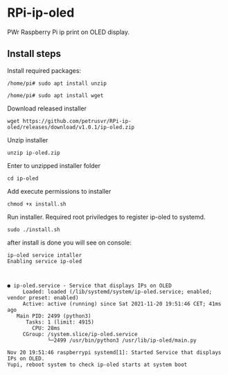 # RPi-ip-oled
PWr Raspberry Pi ip print on OLED display.

## Install steps
Install required packages:
```console
/home/pi# sudo apt install unzip

/home/pi# sudo apt install wget
```

Download released installer
```console
wget https://github.com/petrusvr/RPi-ip-oled/releases/download/v1.0.1/ip-oled.zip
```

Unzip installer
```console
unzip ip-oled.zip
```

Enter to unzipped installer folder
```console
cd ip-oled
```

Add execute permissions to installer
```console
chmod +x install.sh
```

Run installer. Required root priviledges to register ip-oled to systemd.
```console
sudo ./install.sh
```

after install is done you will see on console:
```console
ip-oled service intaller
Enabling service ip-oled



● ip-oled.service - Service that displays IPs on OLED
     Loaded: loaded (/lib/systemd/system/ip-oled.service; enabled; vendor preset: enabled)
     Active: active (running) since Sat 2021-11-20 19:51:46 CET; 41ms ago
   Main PID: 2499 (python3)
      Tasks: 1 (limit: 4915)
        CPU: 28ms
     CGroup: /system.slice/ip-oled.service
             └─2499 /usr/bin/python3 /usr/lib/ip-oled/main.py

Nov 20 19:51:46 raspberrypi systemd[1]: Started Service that displays IPs on OLED.
Yupi, reboot system to check ip-oled starts at system boot

```